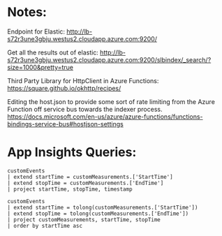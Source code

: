 
# Notes: 

Endpoint for Elastic: 
http://lb-s72r3une3gbju.westus2.cloudapp.azure.com:9200/

Get all the results out of elastic: 
http://lb-s72r3une3gbju.westus2.cloudapp.azure.com:9200/slbindex/_search/?size=1000&pretty=true 

Third Party Library for HttpClient in Azure Functions: 
https://square.github.io/okhttp/recipes/ 

Editing the host.json to provide some sort of rate limiting from the Azure Function off service bus towards the indexer process. 
https://docs.microsoft.com/en-us/azure/azure-functions/functions-bindings-service-bus#hostjson-settings 


# App Insights Queries: 
```kusto
customEvents
| extend startTime = customMeasurements.['StartTime']
| extend stopTime = customMeasurements.['EndTime']
| project startTime, stopTime, timestamp  
```

```kusto
customEvents
| extend startTime = tolong(customMeasurements.['StartTime'])
| extend stopTime = tolong(customMeasurements.['EndTime'])
| project customMeasurements, startTime, stopTime
| order by startTime asc
```